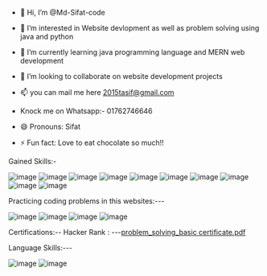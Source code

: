 - 👋 Hi, I’m @Md-Sifat-code
- 👀 I’m interested in Website devlopment as well as problem solving using java and python
- 🌱 I’m currently learning java programming language and MERN web development
- 💞️ I’m looking to collaborate on website development projects
- 📫 you can mail me here 2015tasif@gmail.com
- Knock me on Whatsapp:- 01762746646
  
- 😄 Pronouns: Sifat
- ⚡ Fun fact: Love to eat chocolate so much!!


Gained Skills:-



![image](https://github.com/user-attachments/assets/d15150fa-2f68-451b-91a1-eb3d83f7a8f5)    ![image](https://github.com/user-attachments/assets/fbaa7e0c-c4a7-46f9-98f4-f8e850ad1502)     ![image](https://github.com/user-attachments/assets/a85e708e-74c0-4337-aab3-26585453cdcd)     ![image](https://github.com/user-attachments/assets/54047805-6d9d-4c28-935a-027c0556b2df)     ![image](https://github.com/user-attachments/assets/cedab6c9-9621-434d-80ea-e645af6a71d3)     ![image](https://github.com/user-attachments/assets/60467f56-e124-4688-a0f9-20ed824a546c)      ![image](https://github.com/user-attachments/assets/c682edfc-c14e-4cb3-8669-509aeaea7252)      ![image](https://github.com/user-attachments/assets/19f72497-85a8-4199-9514-ccba1c135d64)     ![image](https://github.com/user-attachments/assets/6e74ad51-d3fa-4c6e-93c8-1374d1bedd8e)    ![image](https://github.com/user-attachments/assets/7046a6f9-2e55-4d72-a689-f2dc4186aef2) 




Practicing coding problems in this websites:---



![image](https://github.com/user-attachments/assets/11546bed-031d-461d-a96e-ec52c220b3a9)    ![image](https://github.com/user-attachments/assets/bb2c2a40-7eea-45c5-93b7-79d44e04715c)       ![image](https://github.com/user-attachments/assets/afa1ecb5-af93-4fd0-8765-cf83b1512f93)      ![image](https://github.com/user-attachments/assets/b19d935f-eee9-4099-aeb9-076372b74b9b)



Certifications:-- 
Hacker Rank : ---[problem_solving_basic certificate.pdf](https://github.com/user-attachments/files/16369733/problem_solving_basic.certificate.pdf)

Language Skills:--- 


![image](https://github.com/user-attachments/assets/003554b4-570a-450c-ae70-7f459ee2000c)      ![image](https://github.com/user-attachments/assets/6c813c5f-6013-4c8a-8c7d-5a8126280f83)









 












